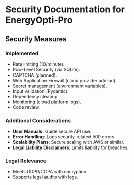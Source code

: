 # Security Documentation for EnergyOpti-Pro

## Security Measures

### Implemented
- Rate limiting (10/minute).
- Row-Level Security (via SQLite).
- CAPTCHA (planned).
- Web Application Firewall (cloud provider add-on).
- Secret management (environment variables).
- Input validation (Pydantic).
- Dependency cleanup.
- Monitoring (cloud platform logs).
- Code review.

### Additional Considerations
- **User Manuals**: Guide secure API use.
- **Error Handling**: Logs security-related 500 errors.
- **Scalability Plans**: Secure scaling with AWS or similar.
- **Legal Liability Disclaimers**: Limits liability for breaches.

### Legal Relevance
- Meets GDPR/CCPA with encryption.
- Supports legal audits with logs.
